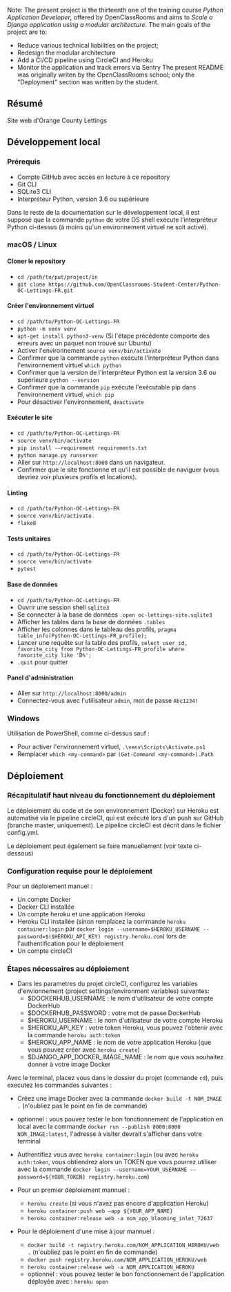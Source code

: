 Note: The present project is the thirteenth one of the training course *Python Application Developer*, offered by OpenClassRooms and aims to *Scale a Django application using a modular architecture*.
The main goals of the project are to:
- Reduce various technical liabilities on the project;
- Redesign the modular architecture
- Add a CI/CD pipeline using CircleCI and Heroku
- Monitor the application and track errors via Sentry
The present README was originally writen by the OpenClassRooms school; only the "Deployment" section was written by the student.

## Résumé

Site web d'Orange County Lettings

## Développement local

### Prérequis

- Compte GitHub avec accès en lecture à ce repository
- Git CLI
- SQLite3 CLI
- Interpréteur Python, version 3.6 ou supérieure

Dans le reste de la documentation sur le développement local, il est supposé que la commande `python` de votre OS shell exécute l'interpréteur Python ci-dessus (à moins qu'un environnement virtuel ne soit activé).

### macOS / Linux

#### Cloner le repository

- `cd /path/to/put/project/in`
- `git clone https://github.com/OpenClassrooms-Student-Center/Python-OC-Lettings-FR.git`

#### Créer l'environnement virtuel

- `cd /path/to/Python-OC-Lettings-FR`
- `python -m venv venv`
- `apt-get install python3-venv` (Si l'étape précédente comporte des erreurs avec un paquet non trouvé sur Ubuntu)
- Activer l'environnement `source venv/bin/activate`
- Confirmer que la commande `python` exécute l'interpréteur Python dans l'environnement virtuel
`which python`
- Confirmer que la version de l'interpréteur Python est la version 3.6 ou supérieure `python --version`
- Confirmer que la commande `pip` exécute l'exécutable pip dans l'environnement virtuel, `which pip`
- Pour désactiver l'environnement, `deactivate`

#### Exécuter le site

- `cd /path/to/Python-OC-Lettings-FR`
- `source venv/bin/activate`
- `pip install --requirement requirements.txt`
- `python manage.py runserver`
- Aller sur `http://localhost:8000` dans un navigateur.
- Confirmer que le site fonctionne et qu'il est possible de naviguer (vous devriez voir plusieurs profils et locations).

#### Linting

- `cd /path/to/Python-OC-Lettings-FR`
- `source venv/bin/activate`
- `flake8`

#### Tests unitaires

- `cd /path/to/Python-OC-Lettings-FR`
- `source venv/bin/activate`
- `pytest`

#### Base de données

- `cd /path/to/Python-OC-Lettings-FR`
- Ouvrir une session shell `sqlite3`
- Se connecter à la base de données `.open oc-lettings-site.sqlite3`
- Afficher les tables dans la base de données `.tables`
- Afficher les colonnes dans le tableau des profils, `pragma table_info(Python-OC-Lettings-FR_profile);`
- Lancer une requête sur la table des profils, `select user_id, favorite_city from
  Python-OC-Lettings-FR_profile where favorite_city like 'B%';`
- `.quit` pour quitter

#### Panel d'administration

- Aller sur `http://localhost:8000/admin`
- Connectez-vous avec l'utilisateur `admin`, mot de passe `Abc1234!`

### Windows

Utilisation de PowerShell, comme ci-dessus sauf :

- Pour activer l'environnement virtuel, `.\venv\Scripts\Activate.ps1` 
- Remplacer `which <my-command>` par `(Get-Command <my-command>).Path`

## Déploiement

### Récapitulatif haut niveau du fonctionnement du déploiement

Le déploiement du code et de son environnement (Docker) sur Heroku est automatisé via le pipeline circleCI, qui est exécuté lors d'un push sur GitHub (branche master, uniquement). Le pipeline circleCI est décrit dans le fichier config.yml.

Le déploiement peut également se faire manuellement (voir texte ci-dessous)

### Configuration requise pour le déploiement

Pour un déploiement manuel :
- Un compte Docker
- Docker CLI installée
- Un compte heroku et une application Heroku
- Heroku CLI installée (sinon remplacez la commande `heroku container:login` par `docker login --username=$HEROKU_USERNAME --password=$($HEROKU_API_KEY) registry.heroku.com`) lors de l'authentification pour le déploiement
- Un compte circleCI

### Étapes nécessaires au déploiement

- Dans les parametres du projet circleCI, configurez les variables d'envionnement (project settings/environment variables) suivantes:
  - $DOCKERHUB_USERNAME : le nom d'utilisateur de votre compte DockerHub
  - $DOCKERHUB_PASSWORD : votre mot de passe DockerHub
  - $HEROKU_USERNAME : le nom d'utilisateur de votre compte Heroku
  - $HEROKU_API_KEY : votre token Heroku, vous pouvez l'obtenir avec la commande `heroku auth:token`
  - $HEROKU_APP_NAME : le nom de votre application Heroku (que vous pouvez créer avec `heroku create`)
  - $DJANGO_APP_DOCKER_IMAGE_NAME : le nom que vous souhaitez donner à votre image Docker

Avec le terminal, placez vous dans le dossier du projet (commande `cd`), puis executez les commandes suivantes :
- Créez une image Docker avec la commande `docker build -t NOM_IMAGE .` (n'oubliez pas le point en fin de commande)
- optionnel : vous pouvez tester le bon fonctionnement de l'application en local avec la commande `docker run --publish 8000:8000 NOM_IMAGE:latest`, l'adresse à visiter devrait s'afficher dans votre terminal
- Authentifiez vous avec `heroku container:login` (ou avec `heroku auth:token`, vous obtiendrez alors un TOKEN que vous pourrez utiliser avec la commande `docker login --username=YOUR_USERNAME --password=${YOUR_TOKEN} registry.heroku.com`)

- Pour un premier déploiement mannuel :
  - `heroku create` (si vous n'avez pas encore d'application Heroku)
  - `heroku container:push web –app ${YOUR_APP_NAME}`
  - `heroku container:release web -a nom_app_blooming_inlet_72637`

- Pour le déploiement d'une mise à jour mannuel :
  - `docker build -t registry.heroku.com/NOM_APPLICATION_HEROKU/web .` (n'oubliez pas le point en fin de commande)
  - `docker push registry.heroku.com/NOM_APPLICATION_HEROKU/web`
  - `heroku container:release web -a NOM_APPLICATION_HEROKU`
  - optionnel : vous pouvez tester le bon fonctionnement de l'application déployée avec : `heroku open`
